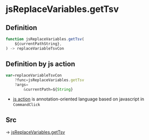 # jsReplaceVariables.getTsv

## Definition

```js.js
function jsReplaceVariables.getTsv(
	${currentPathString},
) -> replaceVariableTsvCon
```


## Definition by js action

```js.js
var=replaceVariableTsvCon
	?func=jsReplaceVariables.getTsv
	?args=
		&currentPath=${String}
```

- [js action](#) is annotation-oriented language based on javascript in `CommandClick`



## Src

-> [jsReplaceVariables.getTsv](https://github.com/puutaro/CommandClick/blob/master/app/src/main/java/com/puutaro/commandclick/fragment_lib/terminal_fragment/js_interface/edit/JsReplaceVariables.kt#L12)


